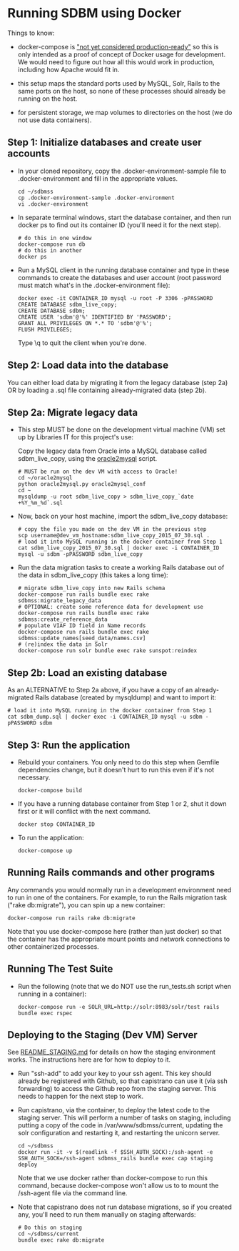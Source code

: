 
Running SDBM using Docker
=========================

Things to know:

- docker-compose is
  ["not yet considered production-ready"](https://docs.docker.com/compose/production/)
  so this is only intended as a proof of concept of Docker usage for
  development.  We would need to figure out how all this would work in
  production, including how Apache would fit in.

- this setup maps the standard ports used by MySQL, Solr, Rails to the
  same ports on the host, so none of these processes should already be
  running on the host.

- for persistent storage, we map volumes to directories on the host
  (we do not use data containers).

Step 1: Initialize databases and create user accounts
----------------------------------------------------

* In your cloned repository, copy the .docker-environment-sample file
  to .docker-environment and fill in the appropriate values.

  ```
  cd ~/sdbmss
  cp .docker-environment-sample .docker-environment
  vi .docker-environment
  ```

* In separate terminal windows, start the database container, and then
  run docker ps to find out its container ID (you'll need it for the
  next step).
  
  ```
  # do this in one window
  docker-compose run db
  # do this in another
  docker ps
  ```

* Run a MySQL client in the running database container and type in
  these commands to create the databases and user account (root
  password must match what's in the .docker-environment file):

  ```
  docker exec -it CONTAINER_ID mysql -u root -P 3306 -pPASSWORD
  CREATE DATABASE sdbm_live_copy;
  CREATE DATABASE sdbm;
  CREATE USER 'sdbm'@'%' IDENTIFIED BY 'PASSWORD';
  GRANT ALL PRIVILEGES ON *.* TO 'sdbm'@'%';
  FLUSH PRIVILEGES;
  ```

  Type \q to quit the client when you're done.

Step 2: Load data into the database
-----------------------------------

You can either load data by migrating it from the legacy database
(step 2a) OR by loading a .sql file containing already-migrated data
(step 2b).

Step 2a: Migrate legacy data
----------------------------

* This step MUST be done on the development virtual machine (VM) set
  up by Libraries IT for this project's use:

  Copy the legacy data from Oracle into a MySQL database called
  sdbm_live_copy, using the
  [oracle2mysql](https://github.com/codeforkjeff/oracle2mysql) script.

  ```
  # MUST be run on the dev VM with access to Oracle!
  cd ~/oracle2mysql
  python oracle2mysql.py oracle2mysql_conf
  cd ~
  mysqldump -u root sdbm_live_copy > sdbm_live_copy_`date +%Y_%m_%d`.sql
  ```

* Now, back on your host machine, import the sdbm_live_copy database:

  ```
  # copy the file you made on the dev VM in the previous step
  scp username@dev_vm_hostname:sdbm_live_copy_2015_07_30.sql .
  # load it into MySQL running in the docker container from Step 1
  cat sdbm_live_copy_2015_07_30.sql | docker exec -i CONTAINER_ID mysql -u sdbm -pPASSWORD sdbm_live_copy
  ```

* Run the data migration tasks to create a working Rails database out
  of the data in sdbm_live_copy (this takes a long time):

  ```
  # migrate sdbm_live_copy into new Rails schema
  docker-compose run rails bundle exec rake sdbmss:migrate_legacy_data
  # OPTIONAL: create some reference data for development use
  docker-compose run rails bundle exec rake sdbmss:create_reference_data
  # populate VIAF ID field in Name records
  docker-compose run rails bundle exec rake sdbmss:update_names[seed_data/names.csv]
  # (re)index the data in Solr
  docker-compose run solr bundle exec rake sunspot:reindex
  ```

Step 2b: Load an existing database
----------------------------------

As an ALTERNATIVE to Step 2a above, if you have a copy of an
already-migrated Rails database (created by mysqldump) and want to
import it:

  ```
  # load it into MySQL running in the docker container from Step 1
  cat sdbm_dump.sql | docker exec -i CONTAINER_ID mysql -u sdbm -pPASSWORD sdbm
  ```

Step 3: Run the application
---------------------------

* Rebuild your containers. You only need to do this step when Gemfile
  dependencies change, but it doesn't hurt to run this even if it's
  not necessary.

  ```
  docker-compose build
  ```

* If you have a running database container from Step 1 or 2, shut it
  down first or it will conflict with the next command.

  ```
  docker stop CONTAINER_ID
  ```

* To run the application:

  ```
  docker-compose up
  ```

Running Rails commands and other programs
-----------------------------------------

Any commands you would normally run in a development environment need
to run in one of the containers. For example, to run the Rails
migration task ("rake db:migrate"), you can spin up a new container:

  ```
  docker-compose run rails rake db:migrate
  ```

Note that you use docker-compose here (rather than just docker) so
that the container has the appropriate mount points and network
connections to other containerized processes.

Running The Test Suite
----------------------

* Run the following (note that we do NOT use the run_tests.sh script when running in a container):

  ```
  docker-compose run -e SOLR_URL=http://solr:8983/solr/test rails bundle exec rspec
  ```

Deploying to the Staging (Dev VM) Server
----------------------------------------

See [README_STAGING.md](README_STAGING.md) for details on how the
staging environment works. The instructions here are for how to deploy
to it.

* Run "ssh-add" to add your key to your ssh agent. This key should
  already be registered with Github, so that capistrano can use it
  (via ssh forwarding) to access the Github repo from the staging
  server. This needs to happen for the next step to work.

* Run capistrano, via the container, to deploy the latest code to the
  staging server. This will perform a number of tasks on staging,
  including putting a copy of the code in /var/www/sdbmss/current,
  updating the solr configuration and restarting it, and restarting
  the unicorn server.

  ```
  cd ~/sdbmss
  docker run -it -v $(readlink -f $SSH_AUTH_SOCK):/ssh-agent -e SSH_AUTH_SOCK=/ssh-agent sdbmss_rails bundle exec cap staging deploy
  ```

  Note that we use docker rather than docker-compose to run this
  command, because docker-compose won't allow us to to mount the
  /ssh-agent file via the command line.

* Note that capistrano does not run database migrations, so if you
  created any, you'll need to run them manually on staging afterwards:
 
  ```
  # Do this on staging
  cd ~/sdbmss/current
  bundle exec rake db:migrate
  ```
